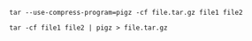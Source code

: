 `tar --use-compress-program=pigz -cf file.tar.gz file1 file2`

`tar -cf file1 file2 | pigz > file.tar.gz`